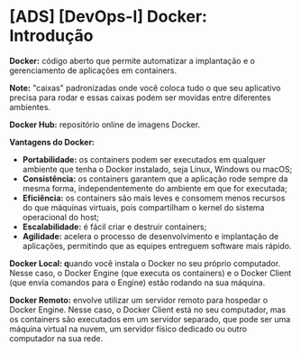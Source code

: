 # [ADS] [DevOps-I] Docker: Introdução

**Docker:**  código aberto que permite automatizar a implantação e o gerenciamento de aplicações em containers.

**Note:** "caixas" padronizadas onde você coloca tudo o que seu aplicativo precisa para rodar e essas caixas podem ser movidas entre diferentes ambientes. 

**Docker Hub:** repositório online de imagens Docker.

**Vantagens do Docker:**

- **Portabilidade:** os containers podem ser executados em qualquer ambiente que tenha o Docker instalado, seja Linux, Windows ou macOS;
- **Consistência:** os containers garantem que a aplicação rode sempre da mesma forma, independentemente do ambiente em que for executada;
- **Eficiência:** os containers são mais leves e consomem menos recursos do que máquinas virtuais, pois compartilham o kernel do sistema operacional do host;
- **Escalabilidade:** é fácil criar e destruir containers;
- **Agilidade:** acelera o processo de desenvolvimento e implantação de aplicações, permitindo que as equipes entreguem software mais rápido.

**Docker Local: q**uando você instala o Docker no seu próprio computador. Nesse caso, o Docker Engine (que executa os containers) e o Docker Client (que envia comandos para o Engine) estão rodando na sua máquina.

**Docker Remoto:**  envolve utilizar um servidor remoto para hospedar o Docker Engine. Nesse caso, o Docker Client está no seu computador, mas os containers são executados em um servidor separado, que pode ser uma máquina virtual na nuvem, um servidor físico dedicado ou outro computador na sua rede.